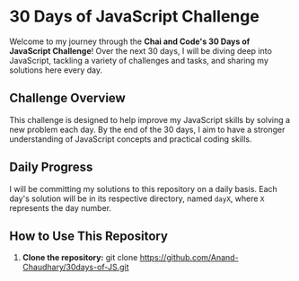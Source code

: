 # 30 Days of JavaScript Challenge

Welcome to my journey through the **Chai and Code's 30 Days of JavaScript Challenge**! Over the next 30 days, I will be diving deep into JavaScript, tackling a variety of challenges and tasks, and sharing my solutions here every day. 

## Challenge Overview

This challenge is designed to help improve my JavaScript skills by solving a new problem each day. By the end of the 30 days, I aim to have a stronger understanding of JavaScript concepts and practical coding skills.

## Daily Progress

I will be committing my solutions to this repository on a daily basis. Each day's solution will be in its respective directory, named `dayX`, where `X` represents the day number.

## How to Use This Repository

1. **Clone the repository:**
   git clone https://github.com/Anand-Chaudhary/30days-of-JS.git
